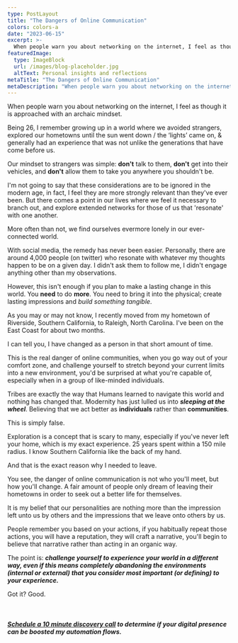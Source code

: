 ```yaml
---
type: PostLayout
title: "The Dangers of Online Communication"
colors: colors-a
date: "2023-06-15"
excerpt: >-
  When people warn you about networking on the internet, I feel as though it is approached with an archaic mindset....
featuredImage:
  type: ImageBlock
  url: /images/blog-placeholder.jpg
  altText: Personal insights and reflections
metaTitle: "The Dangers of Online Communication"
metaDescription: "When people warn you about networking on the internet, I feel as though it is approached with an archaic mindset...."
---
```

When people warn you about networking on the internet, I feel as though it is approached with an archaic mindset.

Being 26, I remember growing up in a world where we avoided strangers, explored our hometowns until the sun went down / the ‘lights’ came on, & generally had an experience that was not unlike the generations that have come before us.

Our mindset to strangers was simple: **don't** talk to them, **don't** get into their vehicles, and **don't** allow them to take you anywhere you shouldn't be.

I'm not going to say that these considerations are to be ignored in the modern age, in fact, I feel they are more strongly relevant than they've ever been. But there comes a point in our lives where we feel it necessary to branch out, and explore extended networks for those of us that 'resonate' with one another.

More often than not, we find ourselves evermore lonely in our ever-connected world.

With social media, the remedy has never been easier. Personally, there are around 4,000 people (on twitter) who resonate with whatever my thoughts happen to be on a given day. I didn't ask them to follow me, I didn't engage anything other than my observations.

﻿However, this isn't enough if you plan to make a lasting change in this world. You **need** to do **more**. You need to bring it into the physical; create lasting impressions and _build something tangible_.

As you may or may not know, I recently moved from my hometown of Riverside, Southern California, to Raleigh, North Carolina. I've been on the East Coast for about two months.

I can tell you, I have changed as a person in that short amount of time.

This is the ﻿real ﻿danger of online communities, when you go way out of your comfort zone, and challenge yourself to stretch beyond your current limits into a new environment, you'd be surprised at what you're capable of, especially when in a group of like-minded individuals.

﻿Tribes are exactly the way that Humans learned to navigate this world and nothing has changed that. Modernity has just lulled us into **_sleeping at the wheel_**. Believing that we act better as **individuals** rather than **communities**.

This is simply false.﻿﻿﻿﻿

Exploration is a concept that is scary to many, especially if you've never left your home, which is my exact experience. 25 years spent within a 150 mile radius. I know Southern California like the back of my hand.

﻿And that is the exact reason why I needed to leave.

﻿You see, the danger of online communication is not who you'll meet, but how you'll ﻿change. A fair amount of people only dream of leaving their hometowns in order to seek out a better life for themselves.﻿﻿

﻿It is my belief that our personalities are nothing more than the impression left unto us by others and the impressions that we leave onto others by us.

﻿People remember you based on your actions, if you habitually repeat those actions, you will have a reputation, they will craft a narrative, you'll begin to believe that narrative rather than acting in an organic way.

The point is: **_challenge yourself to experience your world in a different way, even if this means completely abandoning the environments (internal or external) that you consider most important (or defining) to your experience._**﻿﻿﻿﻿﻿﻿﻿﻿﻿﻿﻿﻿﻿﻿﻿﻿﻿‍

Got it? Good.

‍

#### [_Schedule a 10 minute discovery call_](https://calendly.com/subtlebodhi/10-min?month=2021-02) _to determine if your digital presence can be boosted my automation flows._

‍